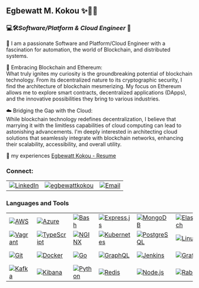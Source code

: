 ## **Egbewatt M. Kokou ✨💫🦋**

### 💻🛠️***Software/Platform & Cloud Engineer*** 🚀

📝 I am a passionate Software and Platform/Cloud Engineer with a fascination for automation, the world of Blockchain, and distributed systems.

🔗 Embracing Blockchain and Ethereum:  
What truly ignites my curiosity is the groundbreaking potential of blockchain technology. From its decentralized nature to its cryptographic security, I find the architecture of blockchain mesmerizing. My focus on Ethereum allows me to explore smart contracts, decentralized applications (DApps), and the innovative possibilities they bring to various industries.

☁️ Bridging the Gap with the Cloud:  
While blockchain technology redefines decentralization, I believe that marrying it with the limitless capabilities of cloud computing can lead to astonishing advancements. I'm deeply interested in architecting cloud solutions that seamlessly integrate with blockchain networks, enhancing their scalability, accessibility, and overall utility.

📄 my experiences [Egbewatt Kokou - Resume](https://infinintyworld.notion.site/Egbewatt-Kokou-Resume-089feb9f4ab7434589ced391a794e028?pvs=4)

### **Connect:**

<table><tbody><tr><td><a href="https://linkedin.com/in/kinfinity3"><img src="https://img.shields.io/badge/-kinfinity3-blue?style=flat-square&amp;logo=linkedin&amp;logoColor=white&amp;link=https://linkedin.com/in/kinfinity3" alt="LinkedIn"></a></td><td><a href="https://twitter.com/egbewattkokou"><img src="https://img.shields.io/twitter/follow/egbewattkokou?logo=twitter&amp;style=for-the-badge" alt="egbewattkokou"></a></td><td><a href="mailto:kokou.egbewatt@gmail.com"><img src="https://img.shields.io/badge/Email-kokou.egbewatt%40gmail.com-red?style=flat-square" alt="Email"></a></td></tr></tbody></table>

### **Languages and Tools**

<table><tbody><tr><td><a href="https://aws.amazon.com"><img src="https://www.vectorlogo.zone/logos/amazon_aws/amazon_aws-icon.svg" alt="AWS"></a></td><td><a href="https://azure.microsoft.com/en-in/"><img src="https://www.vectorlogo.zone/logos/microsoft_azure/microsoft_azure-icon.svg" alt="Azure"></a></td><td><a href="https://www.gnu.org/software/bash/"><img src="https://www.vectorlogo.zone/logos/gnu_bash/gnu_bash-icon.svg" alt="Bash"></a></td><td><a href="https://expressjs.com"><img src="https://www.vectorlogo.zone/logos/expressjs/expressjs-icon.svg" alt="Express.js"></a></td><td><a href="https://www.mongodb.com/"><img src="https://www.vectorlogo.zone/logos/mongodb/mongodb-icon.svg" alt="MongoDB"></a></td><td><a href="https://www.elastic.co"><img src="https://www.vectorlogo.zone/logos/elastic/elastic-icon.svg" alt="Elasticsearch"></a></td><td><a href="https://nestjs.com/"><img src="https://www.vectorlogo.zone/logos/nestjs/nestjs-icon.svg" alt="Nest.js"></a></td></tr><tr><td><a href="https://www.vagrantup.com/"><img src="https://www.vectorlogo.zone/logos/vagrantup/vagrantup-icon.svg" alt="Vagrant"></a></td><td><a href="https://www.typescriptlang.org/"><img src="https://www.vectorlogo.zone/logos/typescriptlang/typescriptlang-icon.svg" alt="TypeScript"></a></td><td><a href="https://www.nginx.com"><img src="https://www.vectorlogo.zone/logos/nginx/nginx-icon.svg" alt="NGINX"></a></td><td><a href="https://kubernetes.io"><img src="https://www.vectorlogo.zone/logos/kubernetes/kubernetes-icon.svg" alt="Kubernetes"></a></td><td><a href="https://www.postgresql.org"><img src="https://www.vectorlogo.zone/logos/postgresql/postgresql-icon.svg" alt="PostgreSQL"></a></td><td><a href="https://www.linux.org/"><img src="https://www.vectorlogo.zone/logos/linux/linux-icon.svg" alt="Linux"></a></td><td><a href="https://www.oracle.com/"><img src="https://www.vectorlogo.zone/logos/oracle/oracle-icon.svg" alt="Oracle"></a></td></tr><tr><td><a href="https://git-scm.com/"><img src="https://www.vectorlogo.zone/logos/git-scm/git-scm-icon.svg" alt="Git"></a></td><td><a href="https://www.docker.com/"><img src="https://www.vectorlogo.zone/logos/docker/docker-icon.svg" alt="Docker"></a></td><td><a href="https://golang.org"><img src="https://www.vectorlogo.zone/logos/golang/golang-icon.svg" alt="Go"></a></td><td><a href="https://graphql.org"><img src="https://www.vectorlogo.zone/logos/graphql/graphql-icon.svg" alt="GraphQL"></a></td><td><a href="https://www.jenkins.io"><img src="https://www.vectorlogo.zone/logos/jenkins/jenkins-icon.svg" alt="Jenkins"></a></td><td><a href="https://grafana.com"><img src="https://www.vectorlogo.zone/logos/grafana/grafana-icon.svg" alt="Grafana"></a></td><td><a href="https://www.mysql.com/"><img src="https://www.vectorlogo.zone/logos/mysql/mysql-icon.svg" alt="MySQL"></a></td></tr><tr><td><a href="https://kafka.apache.org/"><img src="https://www.vectorlogo.zone/logos/apache_kafka/apache_kafka-icon.svg" alt="Kafka"></a></td><td><a href="https://www.elastic.co/kibana"><img src="https://www.vectorlogo.zone/logos/elasticco_kibana/elasticco_kibana-icon.svg" alt="Kibana"></a></td><td><a href="https://www.python.org"><img src="https://www.vectorlogo.zone/logos/python/python-icon.svg" alt="Python"></a></td><td><a href="https://redis.io"><img src="https://www.vectorlogo.zone/logos/redis/redis-icon.svg" alt="Redis"></a></td><td><a href="https://nodejs.org"><img src="https://www.vectorlogo.zone/logos/nodejs/nodejs-icon.svg" alt="Node.js"></a></td><td><a href="https://www.rabbitmq.com"><img src="https://www.vectorlogo.zone/logos/rabbitmq/rabbitmq-icon.svg" alt="RabbitMQ"></a></td><td><a href="https://postman.com"><img src="https://www.vectorlogo.zone/util/preview.html?image=/logos/getpostman/getpostman-ar21.svg" alt="Postman"></a></td></tr></tbody></table>
